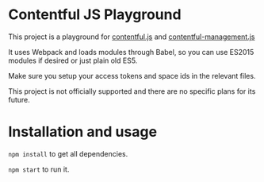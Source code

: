 # Contentful JS Playground

This project is a playground for [contentful.js](https://github.com/contentful/contentful.js) and [contentful-management.js](https://github.com/contentful/contentful-management.js)

It uses Webpack and loads modules through Babel, so you can use ES2015 modules if desired or just plain old ES5.

Make sure you setup your access tokens and space ids in the relevant files.

This project is not officially supported and there are no specific plans for its future.

# Installation and usage

`npm install` to get all dependencies.

`npm start` to run it.
